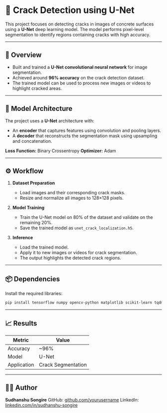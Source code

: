# 🧠 Crack Detection using U-Net

This project focuses on detecting cracks in images of concrete surfaces using a **U-Net** deep learning model. The model performs pixel-level segmentation to identify regions containing cracks with high accuracy.

---

## 🚀 Overview

* Built and trained a **U-Net convolutional neural network** for image segmentation.
* Achieved around **96% accuracy** on the crack detection dataset.
* The trained model can be used to process new images or videos to highlight cracked areas.

---

## 🧩 Model Architecture

The project uses a **U-Net** architecture with:

* An **encoder** that captures features using convolution and pooling layers.
* A **decoder** that reconstructs the segmentation mask using upsampling and concatenation.

**Loss Function:** Binary Crossentropy
**Optimizer:** Adam

---

## ⚙️ Workflow

1. **Dataset Preparation**

   * Load images and their corresponding crack masks.
   * Resize and normalize all images to 128×128 pixels.

2. **Model Training**

   * Train the U-Net model on 80% of the dataset and validate on the remaining 20%.
   * Save the trained model as `unet_crack_localization.h5`.

3. **Inference**

   * Load the trained model.
   * Apply it to new images or videos for crack segmentation.
   * The output highlights the detected crack regions.

---

## 📦 Dependencies

Install the required libraries:

```bash
pip install tensorflow numpy opencv-python matplotlib scikit-learn tqdm
```

---

## 📈 Results

| Metric      | Value              |
| ----------- | ------------------ |
| Accuracy    | ~96%               |
| Model       | U-Net              |
| Application | Crack Segmentation |

---

## 👨‍💻 Author

**Sudhanshu Songire**
GitHub: [github.com/yourusername](https://github.com/yourusername)
LinkedIn: [linkedin.com/in/sudhanshu-songire](https://linkedin.com/in/sudhanshu-songire)
